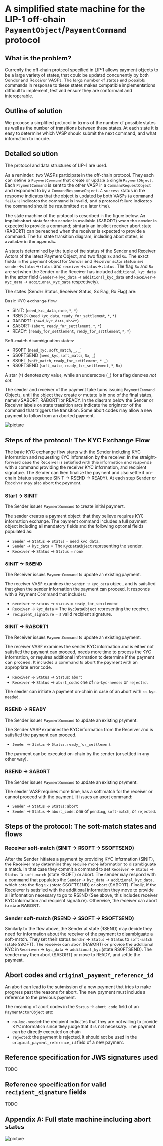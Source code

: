 # A simplified state machine for the LIP-1 off-chain `PaymentObject`/`PaymentCommand` protocol

## What is the problem?

Currently the off-chain protocol specified in LIP-1 allows payment objects to be a large variety of states, that could be updated concurrently by both Sender and Receiver VASPs. The large number of states and possible commands in response to these states makes compatible implementations difficult to implement, test and ensure they are conformant and interoperable.

## Outline of solution

We propose a simplified protocol in terms of the number of possible states as well as the number of transitions between these states. At each state it is easy to determine which VASP should submit the next command, and what information to include.

## Detailed solution

The protocol and data structures of LIP-1 are used.

As a reminder: two VASPs participate in the off-chain protocol. They each can define a `PaymentCommand` that create or update a single `PaymentObject`. Each `PaymentCommand` is sent to the other VASP in a `CommandRequestObject` and responded to by a `CommandResponseObject`. A `success` status in the response indicates that the object is updated by both VASPs (a command `failure` indicates the command is invalid, and a protocol failure indicates the command should be resubmitted at a later time).

The state machine of the protocol is described in the figure below. An implicit abort state for the sender is available (SABORT) when the sender is expected to provide a command; similarly an implicit receiver abort state (RABORT) can be reached when the receiver is expected to provide a command. The full state transition diagram, including abort states, is available in the appendix.

A state is determined by the tuple of the status of the Sender and Receiver Actors of the latest Payment Object, and two flags `Sx` and `Rx`. The exact fields in the payment object for Sender and Receiver actor status are `sender`->`status`->`status` and `receiver`->`status`->`status`. The flag `Sx` and `Rx` are set when the Sender or the Receiver has included `additional_kyc_data` in the actor field (`Sender`-> `kyc_data` -> `additional_kyc_data` and `Receiver`-> `kyc_data` -> `additional_kyc_data` respectively).

The states (Sender Status, Receiver Status, Sx Flag, Rx Flag) are:

Basic KYC exchange flow

* SINIT: (`need_kyc_data`, `none`, `*`, `*`)
* RSEND: (`need_kyc_data`, `ready_for_settlement`, `*`, `*`)
* RABORT1: (`need_kyc_data`, `abort`)
* SABORT: (`abort`, `ready_for_settlement`, `*`, `*`)
* READY: (`ready_for_settlement`, `ready_for_settlement`, `*`, `*`)

Soft-match disambiguation states:

* RSOFT (`need_kyc`, `soft_match`, `_`, `_`)
* SSOFTSEND (`need_kyc`, `soft_match`, `Sx`, `_`)
* SSOFT (`soft_match`, `ready_for_settlement`, `*`, `_`)
* RSOFTSEND (`soft_match`, `ready_for_settlement`, `*`, `Rx`)

A star (`*`) denotes _any_ value, while an underscore (`_`) for a flag denotes _not set_.

The sender and receiver of the payment take turns issuing `PaymentCommand` Objects, until the object they create or mutate is in one of the final states, namely SABORT, RABORT1 or READY. In the diagram below the Sender or Receiver labels on state transition arcs indicate the originator of the command that triggers the transition. Some abort codes may allow a new payment to follow from an aborted payment.

![picture](state_machine_complex_noabort.png)


## Steps of the protocol: The KYC Exchange Flow

The basic KYC exchange flow starts with the Sender including KYC information and requesting KYC information by the receiver. In the straight-forward case the Receiver is satisfied with this information and responds with a command providing the receiver KYC information, and recipient signature. The Sender can then finalize the payment and also settle it on-chain (status sequence SINIT -> RSEND -> READY). At each step Sender or Receiver may also abort the payment.

### Start -> SINIT
The Sender issues `PaymentCommand` to create initial payment.

The sender creates a payment object, that they believe requires KYC information exchange. The payment command includes a full payment object including all mandatory fields and the following optional fields populated as:

* `Sender` -> `Status` -> `Status` = `need_kyc_data`.
* `Sender` -> `kyc_data` = The `KycDataObject` representing the sender.
* `Receiver` -> `Status` -> `Status` = `none`

### SINIT -> RSEND
The Receiver issues `PaymentCommand` to update an existing payment.

The receiver VASP examines the `Sender` -> `kyc_data` object, and is satisfied that given the sender information the payment can proceed. It responds with a Payment Command that includes:

* `Receiver` -> `Status` -> `Status` = `ready_for_settlement`
* `Receiver` -> `kyc_data` = The `KycDataObject` representing the receiver.
* `recipient_signature` = a valid recipient signature.

### SINIT -> RABORT1
The Receiver issues `PaymentCommand` to update an existing payment.

The receiver VASP examines the sender KYC information and is either not satisfied the payment can proceed, needs more time to process the KYC information, or requires additional information to determine if the payment can proceed. It includes a command to abort the payment with an appropriate error code.

* `Receiver` -> `Status` -> `Status`: `abort`
* `Receiver` -> `Status` -> `abort_code`: one of `no-kyc-needed` or `rejected`.

The sender can initiate a payment on-chain in case of an abort with `no-kyc-needed`.

### RSEND -> READY

The Sender issues `PaymentCommand` to update an existing payment.

The Sender VASP examines the KYC information from the Receiver and is satisfied the payment can proceed.

* `Sender` -> `Status` -> `Status`: `ready_for_settlement`

The payment can be executed on-chain by the sender (or settled in any other way).

### RSEND -> SABORT

The Sender issues `PaymentCommand` to update an existing payment.

The sender VASP requires more time, has a soft match for the receiver or cannot proceed with the payment. It issues an abort command:

* `Sender` -> `Status` -> `Status`: `abort`
* `Sender` -> `Status` -> `abort_code`: one of `pending`, `soft-match`, or `rejected`.

## Steps of the protocol: The soft-match states and flows

### Receiver soft-match (SINIT -> RSOFT -> SSOFTSEND)

After the Sender initiates a payment by providing KYC information (SINIT), the Receiver may determine they require more information to disambiguate a match. In that case they commit a command to set `Receiver` -> `Status` -> `Status` to `soft-match` (state RSOFT) or abort. The sender may respond with a command that populates the `Sender` -> `kyc_data` -> `additional_kyc_data`, which sets the flag `Sx` (state SSOFTSEND) or abort (SABORT). Finally, if the Receiever is satisfied with the additional information they move to provide all information necessary to go to RSEND (See above, this includes receiver KYC information and recipient signature). Otherwise, the receiver can abort to state RABORT.

### Sender soft-match (RSEND -> SSOFT -> RSOFTSEND)

Similarly to the flow above, the Sender at state (RSEND) may decide they need for information about the receiver of the payment to disambiguate a soft-match. They set their status `Sender` -> `Status` -> `Status` to `soft-match` (state SSOFT). The receiver can abort (RABORT) or provide the additional KYC in `Receiever` -> `kyc_data` -> `additional_kyc` (state RSOFTSEND). The sender may then abort (SABORT) or move to READY, and settle the payment.

## Abort codes and `original_payment_reference_id`

An abort can lead to the submission of a new payment that tries to make progress past the reasons for abort. The new payment must include a reference to the previous payment.

The meaning of abort codes in the `Status` -> `abort_code` field of an `PaymentActorObject` are:

* `no-kyc-needed`: the recipient indicates that they are not willing to provide KYC information since they judge that it is not necessary. The payment can be directly executed on chain.
* `rejected`: the payment is rejected. It should not be used in the `original_payment_reference_id` field of a new payment.

## Reference specification for JWS signatures used

TODO

## Reference specification for valid `recipient_signature` fields

TODO

## Appendix A: Full state machine including abort states

![picture](state_machine_complex.png)
